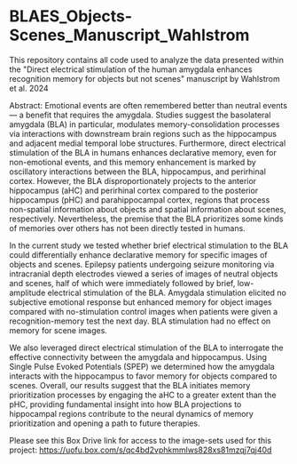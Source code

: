 # BLAES_Objects-Scenes_Manuscript_Wahlstrom
This repository contains all code used to analyze the data presented within the "Direct electrical stimulation of the human amygdala enhances recognition memory for objects but not scenes" manuscript by Wahlstrom et al. 2024

Abstract:
Emotional events are often remembered better than neutral events — a benefit that requires the amygdala. Studies suggest the basolateral amygdala (BLA) in particular, modulates memory-consolidation processes via interactions with downstream brain regions such as the hippocampus and adjacent medial temporal lobe structures. Furthermore, direct electrical stimulation of the BLA in humans enhances declarative memory, even for non-emotional events, and this memory enhancement is marked by oscillatory interactions between the BLA, hippocampus, and perirhinal cortex. However, the BLA disproportionately projects to the anterior hippocampus (aHC) and perirhinal cortex compared to the posterior hippocampus (pHC) and parahippocampal cortex, regions that process non-spatial information about objects and spatial information about scenes, respectively. Nevertheless, the premise that the BLA prioritizes some kinds of memories over others has not been directly tested in humans. 

In the current study we tested whether brief electrical stimulation to the BLA could differentially enhance declarative memory for specific images of objects and scenes. Epilepsy patients undergoing seizure monitoring via intracranial depth electrodes viewed a series of images of neutral objects and scenes, half of which were immediately followed by brief, low-amplitude electrical stimulation of the BLA. Amygdala stimulation elicited no subjective emotional response but enhanced memory for object images compared with no-stimulation control images when patients were given a recognition-memory test the next day. BLA stimulation had no effect on memory for scene images. 

We also leveraged direct electrical stimulation of the BLA to interrogate the effective connectivity between the amygdala and hippocampus. Using Single Pulse Evoked Potentials (SPEP) we determined how the amygdala interacts with the hippocampus to favor memory for objects compared to scenes. Overall, our results suggest that the BLA initiates memory prioritization processes by engaging the aHC to a greater extent than the pHC, providing fundamental insight into how BLA projections to hippocampal regions contribute to the neural dynamics of memory prioritization and opening a path to future therapies. 


Please see this Box Drive link for access to the image-sets used for this project: https://uofu.box.com/s/qc4bd2vphkmmlws828xs81mzqj7qj40d

